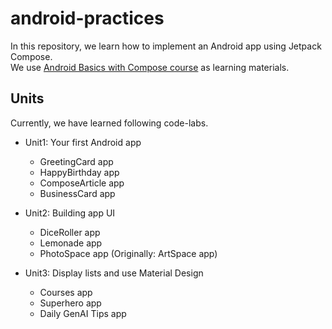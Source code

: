 # android-practices

In this repository, we learn how to implement an Android app using Jetpack Compose.  
We use [Android Basics with Compose course](https://developer.android.com/courses/android-basics-compose/course) as learning materials.

## Units

Currently, we have learned following code-labs.

* Unit1: Your first Android app
  * GreetingCard app
  * HappyBirthday app
  * ComposeArticle app
  * BusinessCard app

* Unit2: Building app UI
  * DiceRoller app
  * Lemonade app
  * PhotoSpace app (Originally: ArtSpace app)

* Unit3: Display lists and use Material Design
  * Courses app
  * Superhero app
  * Daily GenAI Tips app

